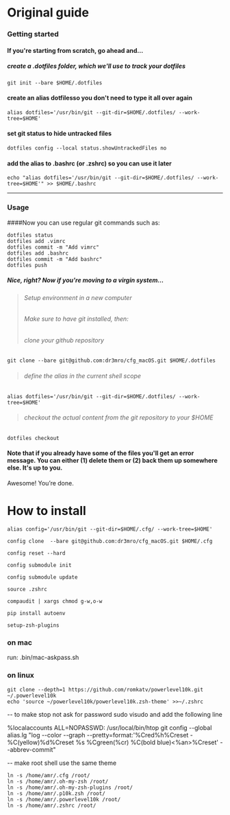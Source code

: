 # Original guide
### Getting started
#### If you're starting from scratch, go ahead and…
##### create a .dotfiles folder, which we'll use to track your dotfiles
```
git init --bare $HOME/.dotfiles
```
#### create an alias dotfilesso you don't need to type it all over again
```
alias dotfiles='/usr/bin/git --git-dir=$HOME/.dotfiles/ --work-tree=$HOME'
```
#### set git status to hide untracked files
```
dotfiles config --local status.showUntrackedFiles no
```
#### add the alias to .bashrc (or .zshrc) so you can use it later
```
echo "alias dotfiles='/usr/bin/git --git-dir=$HOME/.dotfiles/ --work-tree=$HOME'" >> $HOME/.bashrc
```
---
### Usage
####Now you can use regular git commands such as:
```
dotfiles status
dotfiles add .vimrc
dotfiles commit -m "Add vimrc"
dotfiles add .bashrc
dotfiles commit -m "Add bashrc"
dotfiles push
```

##### Nice, right? Now if you're moving to a virgin system…
> ###### Setup environment in a new computer
> ###### Make sure to have git installed, then:
> ###### clone your github repository
```
git clone --bare git@github.com:dr3mro/cfg_macOS.git $HOME/.dotfiles
```
> ###### define the alias in the current shell scope
```
alias dotfiles='/usr/bin/git --git-dir=$HOME/.dotfiles/ --work-tree=$HOME'
```

> ###### checkout the actual content from the git repository to your $HOME
```
dotfiles checkout
```
#### Note that if you already have some of the files you'll get an error message. You can either (1) delete them or (2) back them up somewhere else. It's up to you.
Awesome! You’re done.

# How to install 
```
alias config='/usr/bin/git --git-dir=$HOME/.cfg/ --work-tree=$HOME'
```

```
config clone  --bare git@github.com:dr3mro/cfg_macOS.git $HOME/.cfg
```
```
config reset --hard 
```
```
config submodule init
```
```
config submodule update
```
```
source .zshrc
```
```
compaudit | xargs chmod g-w,o-w
```
```
pip install autoenv
```


```
setup-zsh-plugins
```
### on mac
run:
.bin/mac-askpass.sh

### on linux
```
git clone --depth=1 https://github.com/romkatv/powerlevel10k.git ~/.powerlevel10k
echo 'source ~/powerlevel10k/powerlevel10k.zsh-theme' >>~/.zshrc
```

-- to make stop not ask for password
sudo visudo and add the following line

%localaccounts ALL=NOPASSWD: /usr/local/bin/htop
git config --global alias.lg "log --color --graph --pretty=format:'%Cred%h%Creset -%C(yellow)%d%Creset %s %Cgreen(%cr) %C(bold blue)<%an>%Creset' --abbrev-commit"




-- make root shell use the same theme
```
ln -s /home/amr/.cfg /root/
ln -s /home/amr/.oh-my-zsh /root/
ln -s /home/amr/.oh-my-zsh-plugins /root/
ln -s /home/amr/.p10k.zsh /root/
ln -s /home/amr/.powerlevel10k /root/
ln -s /home/amr/.zshrc /root/
```
